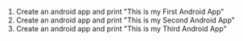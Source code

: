 1. Create an android app and print "This is my First Android App"
2. Create an android app and print "This is my Second Android App"
3. Create an android app and print "This is my Third Android App"
